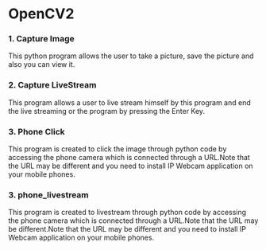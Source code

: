 # OpenCV2

### __1.__ Capture Image 
This python program allows the user to take a picture, save the picture and also you can view it.  

### __2.__ Capture LiveStream
This program allows a user to live stream himself by this program and end the live streaming or the program by pressing the Enter Key.   

### __3.__ Phone Click
This program is created to click the image through python code by accessing the phone camera which is connected through a URL.Note that the URL may be different and you need to install IP Webcam application on your mobile phones.

### __3.__ phone_livestream
This program is created to livestream through python code by accessing the phone camera which is connected through a URL.Note that the URL may be different.Note that the URL may be different and you need to install IP Webcam application on your mobile phones.
